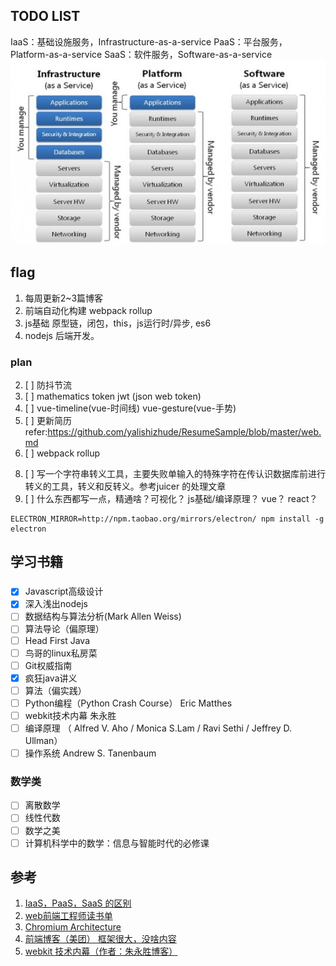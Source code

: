 ## TODO LIST
IaaS：基础设施服务，Infrastructure-as-a-service
PaaS：平台服务，Platform-as-a-service
SaaS：软件服务，Software-as-a-service
![img](./assets/ipsaas.jpg)
## flag
1. 每周更新2~3篇博客
2. 前端自动化构建 webpack rollup
3. js基础 原型链，闭包，this，js运行时/异步, es6
4. nodejs 后端开发。

### plan
<!-- 1. [x] 在项目里立了很多文件和文件夹，但是没有整理 -->
2. [ ] 防抖节流
3. [ ] mathematics token jwt (json web token)
4. [ ] vue-timeline(vue-时间线) vue-gesture(vue-手势)
5. [ ] 更新简历 refer:https://github.com/yalishizhude/ResumeSample/blob/master/web.md 
6. [ ] webpack rollup
<!-- 7. [X] :star: 升级querystring2json的质量 也有200次下载了。 增加了测试和容错 -->
8. [ ] 写一个字符串转义工具，主要失败单输入的特殊字符在传认识数据库前进行转义的工具，转义和反转义。参考juicer 的处理文章
9. [ ] 什么东西都写一点，精通啥？可视化？ js基础/编译原理？ vue？ react？ 

```
ELECTRON_MIRROR=http://npm.taobao.org/mirrors/electron/ npm install -g electron
```

## 学习书籍
### 
- [x] Javascript高级设计
- [x] 深入浅出nodejs
- [ ] 数据结构与算法分析(Mark Allen Weiss)
- [ ] 算法导论（偏原理）
- [ ] Head First Java
- [ ] 鸟哥的linux私房菜
- [ ] Git权威指南
- [x] 疯狂java讲义
- [ ] 算法（偏实践） 
- [ ] Python编程（Python Crash Course） Eric Matthes
- [ ] webkit技术内幕 朱永胜
- [ ] 编译原理  （ Alfred V. Aho / Monica S.Lam / Ravi Sethi / Jeffrey D. Ullman）
- [ ] 操作系统 Andrew S. Tanenbaum
### 数学类
- [ ] 离散数学
- [ ] 线性代数
- [ ] 数学之美
- [ ] 计算机科学中的数学：信息与智能时代的必修课

## 参考
1. [IaaS，PaaS，SaaS 的区别](http://www.ruanyifeng.com/blog/2017/07/iaas-paas-saas.html)
2. [web前端工程师读书单](https://www.douban.com/doulist/2772859/)
3. [Chromium Architecture](https://github.com/brave/browser-laptop/wiki/Chromium-Architecture)
4. [前端博客（美团） 框架很大，没啥内容](https://borninsummer.com/Practice-in-Front-End-Engineering-and-Components-Development/part-3/)
5. [webkit 技术内幕（作者：朱永胜博客）](https://blog.csdn.net/milado_nju)